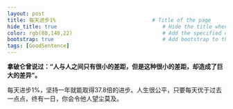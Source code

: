 ```yaml
---
layout: post
title: 每天进步1%                               # Title of the page
hide_title: true                                  # Hide the title when displaying the post, but shown in lists of posts
color: rgb(80,140,22)                             # Add the specified color as feature image, and change link colors in post
bootstrap: true                                   # Add bootstrap to the page
tags: [GoodSentence]
---
```


**拿破仑曾说过：“人与人之间只有很小的差距，但是这种很小的差距，却造成了巨大的差异”。**

<!-- START doctoc -->
<!-- END doctoc -->

每天进步1%，坚持一年就能取得37.8倍的进步。人生很公平，只要每天优于过去一点点，终有一日，你会令他人望尘莫及。
